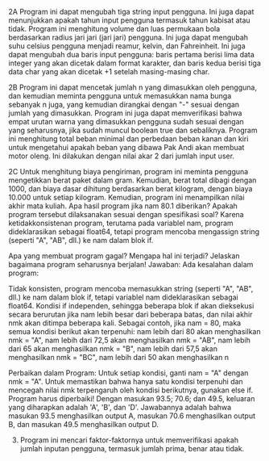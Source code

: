 2A
Program ini dapat mengubah tiga string input pengguna. Ini juga dapat menunjukkan apakah tahun input pengguna termasuk tahun kabisat atau tidak.
Program ini menghitung volume dan luas permukaan bola berdasarkan radius jari jari (jari jari) pengguna. Ini juga dapat mengubah suhu celsius pengguna menjadi reamur, kelvin, dan Fahreinheit. Ini juga dapat mengubah dua baris input pengguna: baris pertama berisi lima data integer yang akan dicetak dalam format karakter, dan baris kedua berisi tiga data char yang akan dicetak +1 setelah masing-masing char.

2B
Program ini dapat mencetak jumlah n yang dimasukkan oleh pengguna, dan kemudian meminta pengguna untuk memasukkan nama bunga sebanyak n juga, yang kemudian dirangkai dengan "-" sesuai dengan jumlah yang dimasukkan. Program ini juga dapat memverifikasi bahwa empat urutan warna yang dimasukkan pengguna sudah sesuai dengan yang seharusnya, jika sudah muncul boolean true dan sebaliknya.
Program ini menghitung total beban minimal dan perbedaan beban kanan dan kiri untuk mengetahui apakah beban yang dibawa Pak Andi akan membuat motor oleng. Ini dilakukan dengan nilai akar 2 dari jumlah input user.

2C
Untuk menghitung biaya pengiriman, program ini meminta pengguna mengetikkan berat paket dalam gram. Kemudian, berat total dibagi dengan 1000, dan biaya dasar dihitung berdasarkan berat kilogram, dengan biaya 10.000 untuk setiap kilogram. Kemudian, program ini menampilkan nilai akhir mata kuliah.
Apa hasil program jika nam 80.1 diberikan? Apakah program tersebut dilaksanakan sesuai dengan spesifikasi soal? Karena ketidakkonsistenan program, terutama pada variablel nam, program dideklarasikan sebagai float64, tetapi program mencoba mengassign string (seperti "A", "AB", dll.) ke nam dalam blok if.

Apa yang membuat program gagal? Mengapa hal ini terjadi? Jelaskan bagaimana program seharusnya berjalan! Jawaban: Ada kesalahan dalam program:

Tidak konsisten, program mencoba memasukkan string (seperti "A", "AB", dll.) ke nam dalam blok if, tetapi variablel nam dideklarasikan sebagai float64.
Kondisi if independen, sehingga beberapa blok if akan dieksekusi secara berurutan jika nam lebih besar dari beberapa batas, dan nilai akhir nmk akan ditimpa beberapa kali.
Sebagai contoh, jika nam = 80, maka semua kondisi berikut akan terpenuhi: nam lebih dari 80 akan menghasilkan nmk = "A", nam lebih dari 72,5 akan menghasilkan nmk = "AB", nam lebih dari 65 akan menghasilkan nmk = "B", nam lebih dari 57,5 akan menghasilkan nmk = "BC", nam lebih dari 50 akan menghasilkan n

Perbaikan dalam Program:
Untuk setiap kondisi, ganti nam = "A" dengan nmk = "A".
Untuk memastikan bahwa hanya satu kondisi terpenuhi dan mencegah nilai nmk terpengaruh oleh kondisi berikutnya, gunakan else if.
Program harus diperbaiki! Dengan masukan 93.5; 70.6; dan 49.5, keluaran yang diharapkan adalah 'A', 'B', dan 'D'. Jawabannya adalah bahwa masukan 93.5 menghasilkan output A, masukan 70.6 menghasilkan output B, dan masukan 49.5 menghasilkan output D.

3. Program ini mencari faktor-faktornya untuk memverifikasi apakah jumlah inputan pengguna, termasuk jumlah prima, benar atau tidak.






 
 
